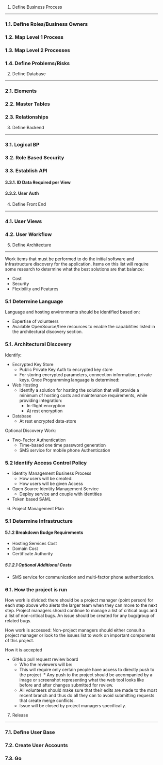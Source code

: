 1. Define Business Process
--------------------------

### 1.1. Define Roles/Business Owners

### 1.2. Map Level 1 Process

### 1.3. Map Level 2 Processes

### 1.4. Define Problems/Risks

2. Define Database
------------------

### 2.1. Elements

### 2.2. Master Tables

### 2.3. Relationships

3. Define Backend
-----------------

### 3.1. Logical BP

### 3.2. Role Based Security

### 3.3. Establish API

#### 3.3.1. ID Data Required per View

#### 3.3.2. User Auth

4. Define Front End
-------------------

### 4.1. User Views

### 4.2. User Workflow

5. Define Architecture
----------------------
Work items that must be performed to do the initial software and infrastructure discovery for the application. Items on this list will require some research to determine what the best solutions are that balance:

* Cost
* Security
* Flexibility and Features

### 5.1 Determine Language
Language and hosting environments should be identified based on:

* Expertise of volunteers
* Available OpenSource/free resources to enable the capabilities listed in the architectural discovery section.

### 5.1. Architectural Discovery

Identify:
* Encrypted Key Store
  * Public Private Key Auth to encrypted key store
  * For storing encrypted parameters, connection information, private keys.
Once Programming language is determined:
* Web Hosting
  * Identify a solution for hosting the solution that will provide a minimum of hosting costs and maintenance requirements, while providing integration:
    * In-flight encryption
    * At rest encryption
* Database
  * At rest encrypted data-store

Optional Discovery Work:
* Two-Factor Authentication
  * Time-based one time password generation
  * SMS service for mobile phone Authentication

### 5.2 Identify Access Control Policy
* Identity Management Business Process
  * How users will be created.
  * How users will be given Access
* Open Source Identity Management Service
  * Deploy service and couple with identities
* Token based SAML

6. Project Management Plan

### 5.1 Determine Infrastructure

#### 5.1.2 Breakdown Budge Requirements

* Hosting Services Cost
* Domain Cost
* Certificate Authority

##### 5.1.2.1 Optional Additional Costs

* SMS service for communication and multi-factor phone authentication.

### 6.1. How the project is run

How work is divided: there should be a project manager (point person) for each step above who alerts the larger team when they can move to the next step. Project managers should continue to manage a list of critical bugs and a list of non-critical bugs. An issue should be created for any bug/group of related bugs.

How work is accessed:
Non-project managers should either consult a project manager or look to the issues list to work on important components of this project.

How it is accepted
* GitHub pull request review board
  * Who the reviewers will be:
  * This will require only certain people have access to directly push to the project
  * Any push to the project should be accompanied by a image or screenshot representing what the web tool looks like before and after changes submitted for review.
  * All volunteers should make sure that their edits are made to the most recent branch and thus do all they can to avoid submitting requests that create merge conflicts.
  * Issue will be closed by project managers specifically.

7. Release
----------

### 7.1. Define User Base

### 7.2. Create User Accounts

### 7.3. Go
